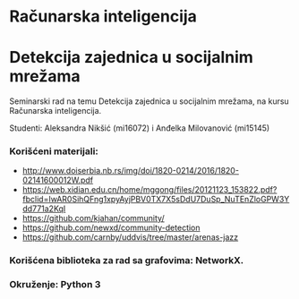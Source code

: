 # Računarska inteligencija
# Detekcija zajednica u socijalnim mrežama

Seminarski rad na temu Detekcija zajednica u socijalnim mrežama, na kursu Računarska inteligencija.

Studenti: Aleksandra Nikšić (mi16072) i Anđelka Milovanović (mi15145)

 
### Korišćeni materijali:
 * http://www.doiserbia.nb.rs/img/doi/1820-0214/2016/1820-02141600012W.pdf
 * https://web.xidian.edu.cn/home/mggong/files/20121123_153822.pdf?fbclid=IwAR0SihQFng1xpyAyjPBV0TX7X5sDdU7DuSp_NuTEnZloGPW3Ydd771a2KqI
 * https://github.com/kjahan/community/
 * https://github.com/newxd/community-detection
 * https://github.com/carnby/uddvis/tree/master/arenas-jazz
 
 
### Korišćena biblioteka za rad sa grafovima: NetworkX.
### Okruženje: Python 3
 

